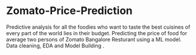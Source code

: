 # Zomato-Price-Prediction
Predictive analysis for all the foodies who want to taste the best cuisines of every part of the world lies in their budget.
Predicting the price of food for average two persons of Zomato Bangalore Resturant using a ML model.
Data cleaning, EDA and Model Building . 
